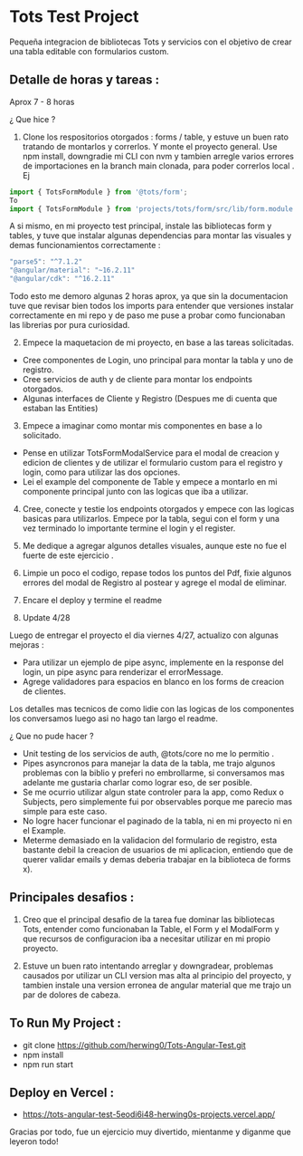 
# Tots Test Project

Pequeña integracion de bibliotecas Tots y servicios con el objetivo de crear una tabla editable con formularios custom.


## Detalle de horas y tareas : 
Aprox 7 - 8 horas

¿ Que hice ?

 1) Clone los respositorios otorgados :  forms / table, y estuve un buen rato tratando de montarlos y correrlos. Y monte el proyecto general.
Use npm install, downgradie mi CLI con nvm y tambien arregle varios errores de importaciones en la branch main clonada, para poder correrlos local .
Ej 
```javascript
import { TotsFormModule } from '@tots/form';
To
import { TotsFormModule } from 'projects/tots/form/src/lib/form.module';

```
A si mismo, en mi proyecto test principal, instale las bibliotecas form y tables, y tuve que instalar algunas dependencias para montar las visuales y demas funcionamientos correctamente : 

```javascript
"parse5": "^7.1.2"
"@angular/material": "~16.2.11"
"@angular/cdk": "^16.2.11"
```
Todo esto me demoro algunas 2 horas aprox, ya que sin la documentacion tuve que revisar bien todos los imports para entender que versiones instalar correctamente en mi repo y de paso me puse a probar como funcionaban las librerias por pura curiosidad.

2) Empece la maquetacion de mi proyecto, en base a las tareas solicitadas.
- Cree componentes de Login, uno principal para montar la tabla y uno de registro.
- Cree servicios de auth y de cliente para montar los endpoints otorgados.
- Algunas interfaces de Cliente y Registro (Despues me di cuenta que estaban las Entities)

3) Empece a imaginar como montar mis componentes en base a lo solicitado.
- Pense en utilizar TotsFormModalService para el modal de creacion y edicion de clientes y de utilizar el formulario custom para el registro y login, como para utilizar las dos opciones.
- Lei el example del componente de Table y empece a montarlo en mi componente principal junto con las logicas que iba a utilizar.

4) Cree, conecte y testie los endpoints otorgados y empece con las logicas basicas para utilizarlos. Empece por la tabla, segui con el form y una vez terminado lo importante termine el login y el register. 

6) Me dedique a agregar algunos detalles visuales, aunque este no fue el fuerte de este ejercicio .

7) Limpie un poco el codigo, repase todos los puntos del Pdf, fixie algunos errores del modal de Registro al postear y agrege el modal de eliminar.

8) Encare el deploy y termine el readme 

9) Update 4/28

Luego de entregar el proyecto el dia viernes 4/27, actualizo con algunas mejoras :

- Para utilizar un ejemplo de pipe async, implemente en la response del login, un pipe async para renderizar el errorMessage.
- Agrege validadores para espacios en blanco en los forms de creacion de clientes.


Los detalles mas tecnicos de como lidie con las logicas de los componentes los conversamos luego asi no hago tan largo el readme.

¿ Que no pude hacer ?
- Unit testing de los servicios de auth, @tots/core no me lo permitio .
- Pipes asyncronos para manejar la data de la tabla, me trajo algunos problemas con la biblio y preferi no embrollarme, si conversamos mas adelante me gustaria charlar como lograr eso, de ser posible.
- Se me ocurrio utilizar algun state controler para la app, como Redux o Subjects, pero simplemente fui por observables porque me parecio mas simple para este caso.
- No logre hacer funcionar el paginado de la tabla, ni en mi proyecto ni en el Example.
- Meterme demasiado en la validacion del formulario de registro, esta bastante debil la creacion de usuarios de mi aplicacion, entiendo que de querer validar emails y demas deberia trabajar en la biblioteca de forms x).

## Principales desafios :
1) Creo que el principal desafio de la tarea fue dominar las bibliotecas Tots, entender como funcionaban la Table, el Form y el ModalForm y que recursos de configuracion iba a necesitar utilizar en mi propio proyecto.

2) Estuve un buen rato intentando arreglar y downgradear, problemas causados por utilizar un CLI version mas alta al principio del proyecto, y tambien instale una version erronea de angular material que me trajo un par de dolores de cabeza.


## To Run My Project :

- git clone https://github.com/herwing0/Tots-Angular-Test.git 
- npm install
- npm run start

## Deploy en Vercel :

- https://tots-angular-test-5eodi6i48-herwing0s-projects.vercel.app/

Gracias por todo, fue un ejercicio muy divertido, mientanme y diganme que leyeron todo!
